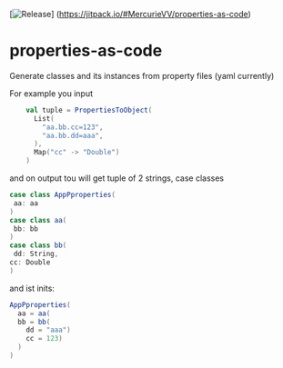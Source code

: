 [![Release](https://jitpack.io/v/MercurieVV/properties-as-code.svg)]
(https://jitpack.io/#MercurieVV/properties-as-code)
# properties-as-code
Generate classes and its instances from property files (yaml currently)

For example you input
```scala
    val tuple = PropertiesToObject(
      List(
        "aa.bb.cc=123",
        "aa.bb.dd=aaa",
      ),
      Map("cc" -> "Double")
    )
```

and on output tou will get tuple of 2 strings,
case classes
```scala
case class AppPproperties(
 aa: aa
)
case class aa(
 bb: bb
)
case class bb(
 dd: String,
cc: Double
)
```
and ist inits:
```scala
AppPproperties(
  aa = aa(
  bb = bb(
    dd = "aaa")
    cc = 123)
  )
)
```